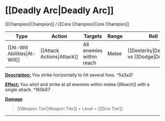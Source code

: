 # [[Deadly Arc|Deadly Arc]]
[[Champion|Champion]] / [[Core Champion|Core Champion]]

| Type | Action | Targets | Range | Roll |
| --- | --- | --- | --- | --- |
| [[At-Will Abilities\|At-Will]] | [[Attack Actions\|Attack]] | All enemies within reach | Melee | [[Dexterity\|Dexterity]] vs [[Dodge\|Dodge]] |
<u>**Description:**</u> You strike horizontally to hit several foes. ^5a3a2f

<u>**Effect:**</u> You whirl and strike at all enemies within melee [[Reach]] with a single attack. ^160b67


<u>**Damage**</u>
>[[Weapon Tier|Weapon Tier]] + Level = [[Dice Tier]]
---
